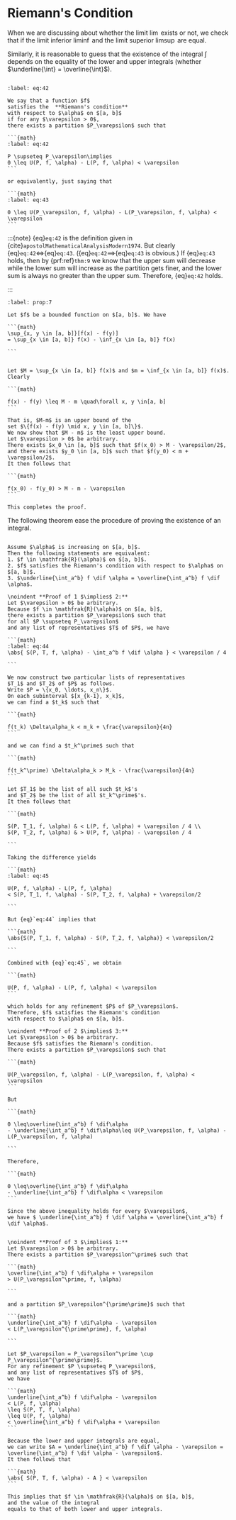 # Riemann's Condition

When we are discussing about whether
the limit $\lim$ exists or not,
we check that if
the limit inferior $\liminf$
and the limit superior $\limsup$
are equal.

Similarly, it is reasonable to guess that
the existence of the integral $\int$ depends on
the equality of the lower and upper integrals
(whether $\underline{\int} = \overline{\int}$).

```{index} Riemann's condition
```

````{prf:definition} 
:label: eq:42

We say that a function $f$
satisfies the  **Riemann's condition** 
with respect to $\alpha$ on $[a, b]$
if for any $\varepsilon > 0$,
there exists a partition $P_\varepsilon$ such that

```{math}
:label: eq:42

P \supseteq P_\varepsilon\implies
0 \leq U(P, f, \alpha) - L(P, f, \alpha) < \varepsilon
```

or equivalently, just saying that

```{math}
:label: eq:43

0 \leq U(P_\varepsilon, f, \alpha) - L(P_\varepsilon, f, \alpha) < \varepsilon
```

````

:::{note}
{eq}`eq:42` is the definition given in {cite}`apostolMathematicalAnalysisModern1974`.
But clearly {eq}`eq:42`$\iff${eq}`eq:43`.
({eq}`eq:42`$\implies${eq}`eq:43` is obvious.)
If {eq}`eq:43` holds,
then by {prf:ref}`thm:9`
we know that the upper sum will decrease while the lower sum will increase
as the partition gets finer,
and the lower sum is always no greater than the upper sum.
Therefore, {eq}`eq:42` holds.

:::

````{prf:proposition} 
:label: prop:7

Let $f$ be a bounded function on $[a, b]$. We have

```{math}
\sup_{x, y \in [a, b]}[f(x) - f(y)]
= \sup_{x \in [a, b]} f(x) - \inf_{x \in [a, b]} f(x)

```

````

````{prf:proof}

Let $M = \sup_{x \in [a, b]} f(x)$ and $m = \inf_{x \in [a, b]} f(x)$.
Clearly

```{math}

f(x) - f(y) \leq M - m \quad\forall x, y \in[a, b]
```

That is, $M-m$ is an upper bound of the
set $\{f(x) - f(y) \mid x, y \in [a, b]\}$.
We now show that $M - m$ is the least upper bound.
Let $\varepsilon > 0$ be arbitrary.
There exists $x_0 \in [a, b]$ such that $f(x_0) > M - \varepsilon/2$,
and there exists $y_0 \in [a, b]$ such that $f(y_0) < m + \varepsilon/2$.
It then follows that

```{math}

f(x_0) - f(y_0) > M - m - \varepsilon
```

This completes the proof.

````

The following theorem ease the procedure of proving
the existence of an integral.


````{prf:theorem} 

Assume $\alpha$ is increasing on $[a, b]$.
Then the following statements are equivalent:
1. $f \in \mathfrak{R}(\alpha)$ on $[a, b]$.
2. $f$ satisfies the Riemann's condition with respect to $\alpha$ on $[a, b]$.
3. $\underline{\int_a^b} f \dif \alpha = \overline{\int_a^b} f \dif \alpha$.

````

````{prf:proof}
\noindent **Proof of 1 $\implies$ 2:** 
Let $\varepsilon > 0$ be arbitrary.
Because $f \in \mathfrak{R}(\alpha)$ on $[a, b]$,
there exists a partition $P_\varepsilon$ such that
for all $P \supseteq P_\varepsilon$
and any list of representatives $T$ of $P$, we have

```{math}
:label: eq:44
\abs{ S(P, T, f, \alpha) - \int_a^b f \dif \alpha } < \varepsilon / 4

```

We now construct two particular lists of representatives
$T_1$ and $T_2$ of $P$ as follows.
Write $P = \{x_0, \ldots, x_n\}$.
On each subinterval $[x_{k-1}, x_k]$,
we can find a $t_k$ such that

```{math}

f(t_k) \Delta\alpha_k < m_k + \frac{\varepsilon}{4n}
```

and we can find a $t_k^\prime$ such that

```{math}

f(t_k^\prime) \Delta\alpha_k > M_k - \frac{\varepsilon}{4n}
```

Let $T_1$ be the list of all such $t_k$'s
and $T_2$ be the list of all $t_k^\prime$'s.
It then follows that

```{math}

S(P, T_1, f, \alpha) & < L(P, f, \alpha) + \varepsilon / 4 \\
S(P, T_2, f, \alpha) & > U(P, f, \alpha) - \varepsilon / 4

```

Taking the difference yields

```{math}
:label: eq:45

U(P, f, \alpha) - L(P, f, \alpha)
< S(P, T_1, f, \alpha) - S(P, T_2, f, \alpha) + \varepsilon/2

```

But {eq}`eq:44` implies that

```{math}
\abs{S(P, T_1, f, \alpha) - S(P, T_2, f, \alpha)} < \varepsilon/2

```

Combined with {eq}`eq:45`, we obtain

```{math}

U(P, f, \alpha) - L(P, f, \alpha) < \varepsilon
```

which holds for any refinement $P$ of $P_\varepsilon$.
Therefore, $f$ satisfies the Riemann's condition
with respect to $\alpha$ on $[a, b]$.

\noindent **Proof of 2 $\implies$ 3:** 
Let $\varepsilon > 0$ be arbitrary.
Because $f$ satisfies the Riemann's condition.
There exists a partition $P_\varepsilon$ such that

```{math}

U(P_\varepsilon, f, \alpha) - L(P_\varepsilon, f, \alpha) < \varepsilon
```

But

```{math}

0 \leq\overline{\int_a^b} f \dif\alpha
- \underline{\int_a^b} f \dif\alpha\leq U(P_\varepsilon, f, \alpha) - L(P_\varepsilon, f, \alpha)

```

Therefore,

```{math}

0 \leq\overline{\int_a^b} f \dif\alpha
- \underline{\int_a^b} f \dif\alpha < \varepsilon
```

Since the above inequality holds for every $\varepsilon$,
we have $ \underline{\int_a^b} f \dif \alpha = \overline{\int_a^b} f \dif \alpha$.


\noindent **Proof of 3 $\implies$ 1:** 
Let $\varepsilon > 0$ be arbitrary.
There exists a partition $P_\varepsilon^\prime$ such that

```{math}
\overline{\int_a^b} f \dif\alpha + \varepsilon
> U(P_\varepsilon^\prime, f, \alpha)

```

and a partition $P_\varepsilon^{\prime\prime}$ such that

```{math}
\underline{\int_a^b} f \dif\alpha - \varepsilon
< L(P_\varepsilon^{\prime\prime}, f, \alpha)

```

Let $P_\varepsilon = P_\varepsilon^\prime \cup P_\varepsilon^{\prime\prime}$.
For any refinement $P \supseteq P_\varepsilon$,
and any list of representatives $T$ of $P$,
we have

```{math}
\underline{\int_a^b} f \dif\alpha - \varepsilon
< L(P, f, \alpha)
\leq S(P, T, f, \alpha)
\leq U(P, f, \alpha)
< \overline{\int_a^b} f \dif\alpha + \varepsilon
```

Because the lower and upper integrals are equal,
we can write $A = \underline{\int_a^b} f \dif \alpha - \varepsilon = \overline{\int_a^b} f \dif \alpha - \varepsilon$.
It then follows that

```{math}
\abs{ S(P, T, f, \alpha) - A } < \varepsilon
```

This implies that $f \in \mathfrak{R}(\alpha)$ on $[a, b]$,
and the value of the integral
equals to that of both lower and upper integrals.

````